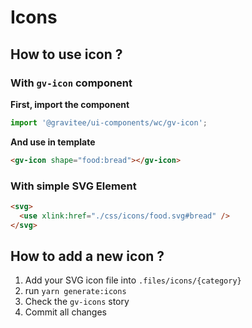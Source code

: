 # Icons

## How to use icon ?

### With `gv-icon` component

**First, import the component**

```javascript
import '@gravitee/ui-components/wc/gv-icon';
```
**And use in template**

```html
<gv-icon shape="food:bread"></gv-icon>
```

### With simple SVG Element

```html
<svg>
  <use xlink:href="./css/icons/food.svg#bread" /> 
</svg>
```

## How to add a new icon ?

1. Add your SVG icon file into `.files/icons/{category}`
2. run `yarn generate:icons`
3. Check the `gv-icons` story
4. Commit all changes 

